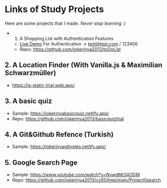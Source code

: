 # Links of Study Projects
Here are some projects that I made. _Never stop learning_ :) 

* 1. A Shopping List with Authentication Features
  - [Live Demo](https://jokerinyashopping.netlify.app) For Authentication -> test@test.com / 123456 
  - Repo: https://github.com/jokerinya2013/toDoList

## 2. A Location Finder (With Vanilla.js & Maximilian Schwarzmüller)
* https://js-static-trial.web.app/

## 3. A basic quiz
* Sample: https://jokerinyabasicquiz.netlify.app/
* Repo: https://github.com/jokerinya2013/basicquiztrial

## 4. A Git&Github Refence (Turkish)
* Sample: https://jokerinyagitnotes.netlify.app/

## 5. Google Search Page
* Sample: https://www.youtube.com/watch?v=NywdMt34ODM 
* Repo: https://github.com/jokerinya2013/cs50/tree/main/Project0search
